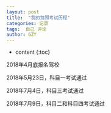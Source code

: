 ```yaml
---
layout: post
title:  "我的驾照考试历程"
categories: 记录
tags:  自己 评论
author: GZY
---
```


* content
{:toc}

2018年4月底报名驾校

2018年5月23日，科目一考试通过

2018年7月4日，科目三考试通过

2018年7月9日，科目二和科目四考试通过
